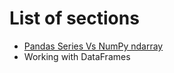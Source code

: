 # List of sections

- [Pandas Series Vs NumPy ndarray](pandas_series_vs_numpy_ndarray.md)
- Working with DataFrames 
